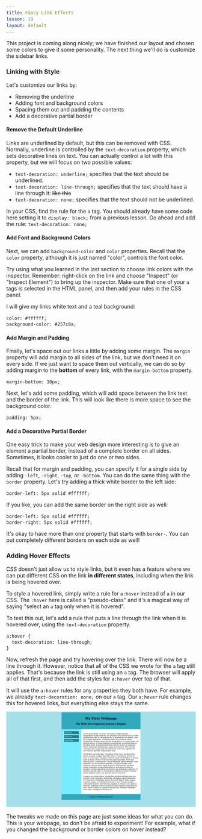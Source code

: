 ```yaml
---
title: Fancy Link Effects
lesson: 19
layout: default
---
```


This project is coming along nicely; we have finished our layout and chosen some colors to give it some personality. The next thing we'll do is customize the sidebar links. 

### Linking with Style

Let's customize our links by: 

- Removing the underline
- Adding font and background colors
- Spacing them out and padding the contents
- Add a decorative partial border

#### Remove the Default Underline

Links are underlined by default, but this can be removed with CSS. Normally, underline is controlled by the `text-decoration` property, which sets decorative lines on text. You can actually control a lot with this property, but we will focus on two possible values: 

- `text-decoration: underline;` specifies that the text should be underlined.
- `text-decoration: line-through;` specifies that the text should have a line through it: ~~like this~~
- `text-decoration: none;` specifies that the text should not be underlined. 

In your CSS, find the rule for the `a` tag. You should already have some code here setting it to `display: block;` from a previous lesson. Go ahead and add the rule: `text-decoration: none;`

#### Add Font and Background Colors

Next, we can add `background-color` and `color` properties. Recall that the `color` property, although it is just named "color", controls the font color. 

Try using what you learned in the last section to choose link colors with the inspector. Remember: right-click on the link and choose "Inspect" (or "Inspect Element") to bring up the inspector. Make sure that one of your `a` tags is selected in the HTML panel, and then add your rules in the CSS panel.

I will give my links white text and a teal background:

```
color: #ffffff;
background-color: #257c8a; 
```

#### Add Margin and Padding

Finally, let's space out our links a little by adding some margin. The `margin` property will add margin to all sides of the link, but we don't need it on every side. If we just want to space them out vertically, we can do so by adding margin to the **bottom** of every link, with the `margin-bottom` property. 

```
margin-bottom: 10px;
```

Next, let's add some padding, which will add space between the link text and the border of the link. This will look like there is more space to see the background color. 

```
padding: 5px; 
```

#### Add a Decorative Partial Border

One easy trick to make your web design more interesting is to give an element a partial border, instead of a complete border on all sides. Sometimes, it looks cooler to just do one or two sides. 

Recall that for margin and padding, you can specify it for a single side by adding `-left`, `-right`, `-top`, or `-bottom`. You can do the same thing with the `border` property. Let's try adding a thick white border to the left side: 

```
border-left: 5px solid #ffffff; 
```

If you like, you can add the same border on the right side as well:

```
border-left: 5px solid #ffffff; 
border-right: 5px solid #ffffff; 
```

It's okay to have more than one property that starts with `border-`. You can put completely different borders on each side as well!

### Adding Hover Effects

CSS doesn't just allow us to style links, but it even has a feature where we can put different CSS on the link **in different states**, including when the link is being hovered over. 

To style a hovered link, simply write a rule for `a:hover` instead of `a` in our CSS. The `:hover` here is called a "pseudo-class" and it's a magical way of saying "select an `a` tag only when it is hovered". 

To test this out, let's add a rule that puts a line through the link when it is hovered over, using the `text-decoration` property. 

```
a:hover {
  text-decoration: line-through; 
}
```

Now, refresh the page and try hovering over the link. There will now be a line through it. However, notice that all of the CSS we wrote for the `a` tag still applies. That's because the link is still using an `a` tag. The browser will apply all of that first, and then add the styles for `a:hover` over top of that. 

It will use the `a:hover` rules for any properties they both have. For example, we already `text-decoration: none;` on our `a` tag. Our `a:hover` rule changes this for hovered links, but everything else stays the same. 

<div class="screenshot">
  <img src="/assets/ch19_1.png" />
</div>

The tweaks we made on this page are just some ideas for what you can do. This is your webpage, so don't be afraid to experiment! For example, what if you changed the background or border colors on hover instead? 
